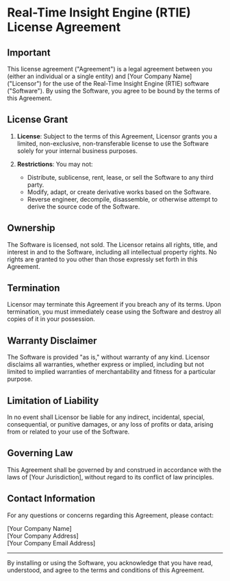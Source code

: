 # Real-Time Insight Engine (RTIE) License Agreement

## Important

This license agreement ("Agreement") is a legal agreement between you (either an individual or a single entity) and [Your Company Name] ("Licensor") for the use of the Real-Time Insight Engine (RTIE) software ("Software"). By using the Software, you agree to be bound by the terms of this Agreement.

## License Grant

1. **License**: Subject to the terms of this Agreement, Licensor grants you a limited, non-exclusive, non-transferable license to use the Software solely for your internal business purposes.

2. **Restrictions**: You may not:
   - Distribute, sublicense, rent, lease, or sell the Software to any third party.
   - Modify, adapt, or create derivative works based on the Software.
   - Reverse engineer, decompile, disassemble, or otherwise attempt to derive the source code of the Software.

## Ownership

The Software is licensed, not sold. The Licensor retains all rights, title, and interest in and to the Software, including all intellectual property rights. No rights are granted to you other than those expressly set forth in this Agreement.

## Termination

Licensor may terminate this Agreement if you breach any of its terms. Upon termination, you must immediately cease using the Software and destroy all copies of it in your possession.

## Warranty Disclaimer

The Software is provided "as is," without warranty of any kind. Licensor disclaims all warranties, whether express or implied, including but not limited to implied warranties of merchantability and fitness for a particular purpose.

## Limitation of Liability

In no event shall Licensor be liable for any indirect, incidental, special, consequential, or punitive damages, or any loss of profits or data, arising from or related to your use of the Software.

## Governing Law

This Agreement shall be governed by and construed in accordance with the laws of [Your Jurisdiction], without regard to its conflict of law principles.

## Contact Information

For any questions or concerns regarding this Agreement, please contact:

[Your Company Name]  
[Your Company Address]  
[Your Company Email Address]  

---

By installing or using the Software, you acknowledge that you have read, understood, and agree to the terms and conditions of this Agreement.


